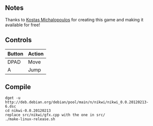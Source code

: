 ## Notes
Thanks to [Kostas Michalopoulos](https://github.com/jbradish/nikwi) for creating this game and making it available for free!

## Controls

| Button | Action |
|--|--| 
|DPAD| Move|
|A | Jump|


## Compile

```shell
dget -u http://deb.debian.org/debian/pool/main/n/nikwi/nikwi_0.0.20120213-6.dsc
cd nikwi-0.0.20120213
replace src/nikwi/gfx.cpp with the one in src/
./make-linux-release.sh
```

